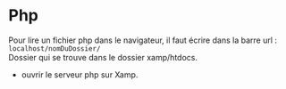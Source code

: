 # Php

Pour lire un fichier php dans le navigateur, il faut écrire dans la barre url :
`localhost/nomDuDossier/`  
Dossier qui se trouve dans le dossier xamp/htdocs.  
+ ouvrir le serveur php sur Xamp.
